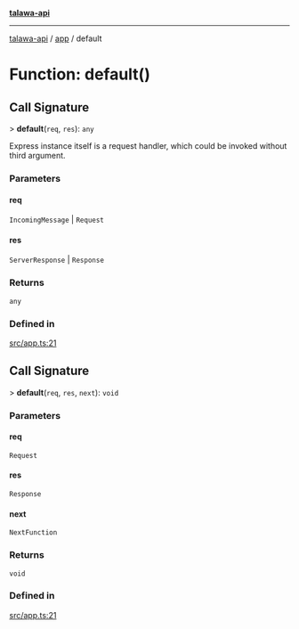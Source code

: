 [**talawa-api**](../../README.md)

***

[talawa-api](../../modules.md) / [app](../README.md) / default

# Function: default()

## Call Signature

\> **default**(`req`, `res`): `any`

Express instance itself is a request handler, which could be invoked without
third argument.

### Parameters

#### req

`IncomingMessage` | `Request`

#### res

`ServerResponse` | `Response`

### Returns

`any`

### Defined in

[src/app.ts:21](https://github.com/PalisadoesFoundation/talawa-api/blob/5c5b29a0ea487bda8306089fe128f43f3be29f94/src/app.ts#L21)

## Call Signature

\> **default**(`req`, `res`, `next`): `void`

### Parameters

#### req

`Request`

#### res

`Response`

#### next

`NextFunction`

### Returns

`void`

### Defined in

[src/app.ts:21](https://github.com/PalisadoesFoundation/talawa-api/blob/5c5b29a0ea487bda8306089fe128f43f3be29f94/src/app.ts#L21)
